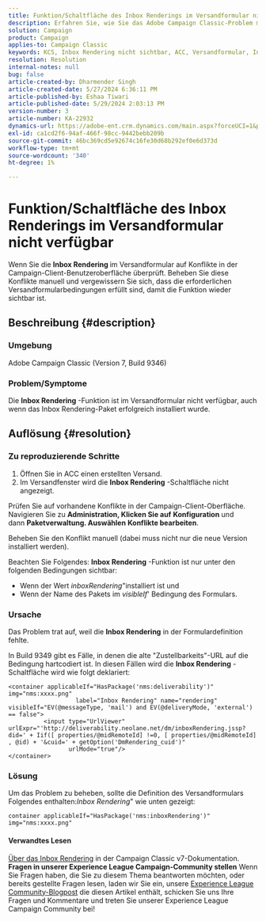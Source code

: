 ```yaml
---
title: Funktion/Schaltfläche des Inbox Renderings im Versandformular nicht verfügbar
description: Erfahren Sie, wie Sie das Adobe Campaign Classic-Problem manuell beheben können, wenn die Schaltfläche Inbox Rendering im Versandformular nicht sichtbar ist. Auf Konflikte prüfen.
solution: Campaign
product: Campaign
applies-to: Campaign Classic
keywords: KCS, Inbox Rendering nicht sichtbar, ACC, Versandformular, Inbox Rendering
resolution: Resolution
internal-notes: null
bug: false
article-created-by: Dharmender Singh
article-created-date: 5/27/2024 6:36:11 PM
article-published-by: Eshaa Tiwari
article-published-date: 5/29/2024 2:03:13 PM
version-number: 3
article-number: KA-22932
dynamics-url: https://adobe-ent.crm.dynamics.com/main.aspx?forceUCI=1&pagetype=entityrecord&etn=knowledgearticle&id=eb45a5fc-571c-ef11-840a-6045bd06eea5
exl-id: ca1cd2f6-94af-466f-98cc-9442bebb209b
source-git-commit: 46bc369cd5e92674c16fe30d68b292ef0e6d373d
workflow-type: tm+mt
source-wordcount: '340'
ht-degree: 1%

---
```


# Funktion/Schaltfläche des Inbox Renderings im Versandformular nicht verfügbar


Wenn Sie die <b>Inbox Rendering </b>im Versandformular auf Konflikte in der Campaign-Client-Benutzeroberfläche überprüft. Beheben Sie diese Konflikte manuell und vergewissern Sie sich, dass die erforderlichen Versandformularbedingungen erfüllt sind, damit die Funktion wieder sichtbar ist.

## Beschreibung {#description}


### Umgebung

Adobe Campaign Classic (Version 7, Build 9346)

### Problem/Symptome

Die <b>Inbox Rendering</b> -Funktion ist im Versandformular nicht verfügbar, auch wenn das Inbox Rendering-Paket erfolgreich installiert wurde.




## Auflösung {#resolution}


### Zu reproduzierende Schritte

1. Öffnen Sie in ACC einen erstellten Versand.
2. Im Versandfenster wird die <b>Inbox Rendering</b> -Schaltfläche nicht angezeigt.


Prüfen Sie auf vorhandene Konflikte in der Campaign-Client-Oberfläche. Navigieren Sie zu <b>Administration, Klicken Sie auf</b> <b>Konfiguration</b> und dann <b>Paketverwaltung. Auswählen</b> <b>Konflikte bearbeiten</b>.

Beheben Sie den Konflikt manuell (dabei muss nicht nur die neue Version installiert werden).

Beachten Sie Folgendes: <b>Inbox Rendering</b> -Funktion ist nur unter den folgenden Bedingungen sichtbar:

- Wenn der Wert *inboxRendering*&quot;installiert ist und
- Wenn der Name des Pakets im *visibleIf*&#39; Bedingung des Formulars.


### Ursache

Das Problem trat auf, weil die <b>Inbox Rendering</b> in der Formulardefinition fehlte.

In Build 9349 gibt es Fälle, in denen die alte &quot;Zustellbarkeits&quot;-URL auf die Bedingung hartcodiert ist. In diesen Fällen wird die <b>Inbox Rendering</b> -Schaltfläche wird wie folgt deklariert:


```
<container applicableIf="HasPackage('nms:deliverability')" img="nms:xxxx.png"
                   label="Inbox Rendering" name="rendering" visibleIf="EV(@messageType, 'mail') and EV(@deliveryMode, 'external') == false">
          <input type="UrlViewer" urlExpr="'http://deliverability.neolane.net/dm/inboxRendering.jssp?did=' + Iif([ properties/@midRemoteId] !=0, [ properties/@midRemoteId] , @id) + '&cuid=' + getOption('DmRendering_cuid')"
                 urlMode="true"/>
</container>
```


### Lösung

Um das Problem zu beheben, sollte die Definition des Versandformulars Folgendes enthalten:*Inbox Rendering*&quot; wie unten gezeigt:


```
container applicableIf="HasPackage('nms:inboxRendering')" img="nms:xxxx.png"
```


#### <b>Verwandtes Lesen</b> 

[Über das Inbox Rendering](https://experienceleague.adobe.com/docs/campaign-classic/using/sending-messages/deliverability-management/inbox-rendering.html?lang=en#about-inbox-rendering) in der Campaign Classic v7-Dokumentation.
<b>Fragen in unserer Experience League Campaign-Community stellen</b>
Wenn Sie Fragen haben, die Sie zu diesem Thema beantworten möchten, oder bereits gestellte Fragen lesen, laden wir Sie ein, unsere [Experience League Community-Blogpost](https://experienceleaguecommunities.adobe.com/t5/adobe-campaign-classic-blogs/introducing-top-kcs-articles-curated-for-your-troubleshooting/bc-p/672426#M132 "Link folgen") die diesen Artikel enthält, schicken Sie uns Ihre Fragen und Kommentare und treten Sie unserer Experience League Campaign Community bei!
